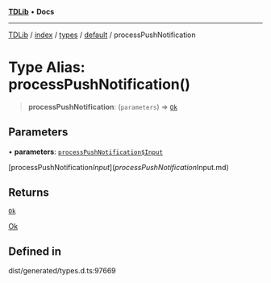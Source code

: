 [**TDLib**](../../../../../../README.md) • **Docs**

***

[TDLib](../../../../../../modules.md) / [index](../../../../../README.md) / [types](../../../README.md) / [default](../README.md) / processPushNotification

# Type Alias: processPushNotification()

> **processPushNotification**: (`parameters`) => [`Ok`](Ok.md)

## Parameters

• **parameters**: [`processPushNotification$Input`](processPushNotification$Input.md)

[processPushNotification$Input](processPushNotification$Input.md)

## Returns

[`Ok`](Ok.md)

[Ok](Ok.md)

## Defined in

dist/generated/types.d.ts:97669
